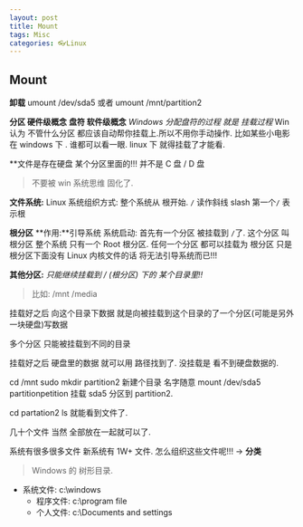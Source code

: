 ```yaml
---
layout: post
title: Mount
tags: Misc
categories: 👓Linux
---
```


## Mount


**卸载** 
umount /dev/sda5 
或者 umount /mnt/partition2


**分区 硬件级概念**
**盘符 软件级概念**
*Windows 分配盘符的过程 就是 挂载过程*
Win 认为 不管什么分区 都应该自动帮你挂载上.所以不用你手动操作.
比如某些小电影 在 windows 下 . 谁都可以看一眼.
linux 下 就得挂载了才能看.


**文件是存在硬盘 某个分区里面的!!!   并不是 C 盘 / D 盘
> 不要被 win 系统思维 固化了.


**文件系统:**
Linux 系统组织方式:
整个系统从 根开始. `/` 读作斜线 slash  第一个`/` 表示根



**根分区**
**作用:**引导系统
系统启动: 首先有一个分区 被挂载到 `/`了. 这个分区 叫 根分区
整个系统 只有一个 Root 根分区.
任何一个分区 都可以挂载为 根分区
只是根分区下面没有 Linux 内核文件的话 将无法引导系统而已!!!

 

**其他分区:**
*只能继续挂载到 / (根分区) 下的 某个目录里!!*
> 比如: /mnt  /media  

挂载好之后 
向这个目录下数据 就是向被挂载到这个目录的了一个分区(可能是另外一块硬盘)写数据

多个分区 只能被挂载到不同的目录

挂载好之后 硬盘里的数据 就可以用 路径找到了.
没挂载是 看不到硬盘数据的.



cd /mnt
sudo mkdir partition2     新建个目录 名字随意
mount /dev/sda5 partitionpetition   挂载 sda5 分区到 partition2.

cd partation2
ls
 就能看到文件了.





几十个文件 当然 全部放在一起就可以了.

系统有很多很多文件 新系统有 1W+ 文件.
怎么组织这些文件呢!!! → **分类**
> Windows 的 树形目录.
- 系统文件: c:\windows
	- 程序文件: c:\program file
	- 个人文件: c:\Documents and settings









